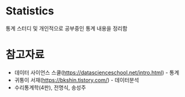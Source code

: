 # Statistics
통계 스터디 및 개인적으로 공부중인 통계 내용을 정리함

# 참고자료
- 데이터 사이언스 스쿨(https://datascienceschool.net/intro.html) - 통계
- 귀퉁이 서재(https://bkshin.tistory.com/) - 데이터분석
- 수리통계학(4판), 전명식, 송성주
